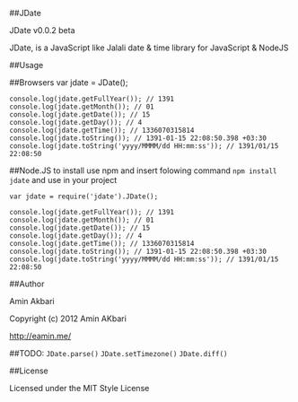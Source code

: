 ##JDate

JDate v0.0.2 beta

JDate, is a JavaScript like Jalali date & time library for JavaScript & NodeJS

##Usage

##Browsers
	var jdate = JDate();
	
	console.log(jdate.getFullYear()); // 1391
	console.log(jdate.getMonth()); // 01
	console.log(jdate.getDate()); // 15
	console.log(jdate.getDay()); // 4
	console.log(jdate.getTime()); // 1336070315814
	console.log(jdate.toString()); // 1391-01-15 22:08:50.398 +03:30
	console.log(jdate.toString('yyyy/MMMM/dd HH:mm:ss')); // 1391/01/15 22:08:50

##Node.JS
to install use npm and insert folowing command `npm install jdate` and use in your project

	var jdate = require('jdate').JDate();
	
	console.log(jdate.getFullYear()); // 1391
	console.log(jdate.getMonth()); // 01
	console.log(jdate.getDate()); // 15
	console.log(jdate.getDay()); // 4
	console.log(jdate.getTime()); // 1336070315814
	console.log(jdate.toString()); // 1391-01-15 22:08:50.398 +03:30
	console.log(jdate.toString('yyyy/MMMM/dd HH:mm:ss')); // 1391/01/15 22:08:50
	

##Author

Amin Akbari

Copyright (c) 2012 Amin AKbari

http://eamin.me/

##TODO:
`JDate.parse()`
`JDate.setTimezone()`
`JDate.diff()`

##License

Licensed under the MIT Style License
